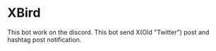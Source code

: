 # XBird
This bot work on the discord. This bot send X(Old "Twitter") post and hashtag post notification.
